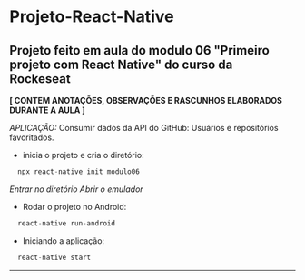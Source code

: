 # Projeto-React-Native

## Projeto feito em aula do modulo 06 "Primeiro projeto com React Native" do curso da Rockeseat

**[ CONTEM ANOTAÇÕES, OBSERVAÇÕES E RASCUNHOS ELABORADOS DURANTE A AULA ]**

_APLICAÇÃO:_
Consumir dados da API do GitHub: Usuários e repositórios favoritados.

- inicia o projeto e cria o diretório:
```js
  npx react-native init modulo06
```
_Entrar no diretório_
_Abrir o emulador_

- Rodar o projeto no Android:

```js
  react-native run-android 
```
- Iniciando a aplicação:
```js
  react-native start
```
---



